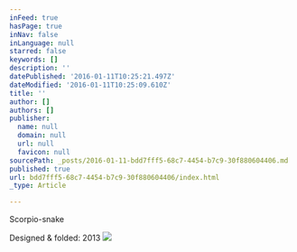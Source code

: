 ```yaml
---
inFeed: true
hasPage: true
inNav: false
inLanguage: null
starred: false
keywords: []
description: ''
datePublished: '2016-01-11T10:25:21.497Z'
dateModified: '2016-01-11T10:25:09.610Z'
title: ''
author: []
authors: []
publisher:
  name: null
  domain: null
  url: null
  favicon: null
sourcePath: _posts/2016-01-11-bdd7fff5-68c7-4454-b7c9-30f880604406.md
published: true
url: bdd7fff5-68c7-4454-b7c9-30f880604406/index.html
_type: Article

---
```

Scorpio-snake

Designed & folded: 2013
![](https://the-grid-user-content.s3-us-west-2.amazonaws.com/31de6213-d0e5-41be-9a16-620de0cea2cf.jpg)